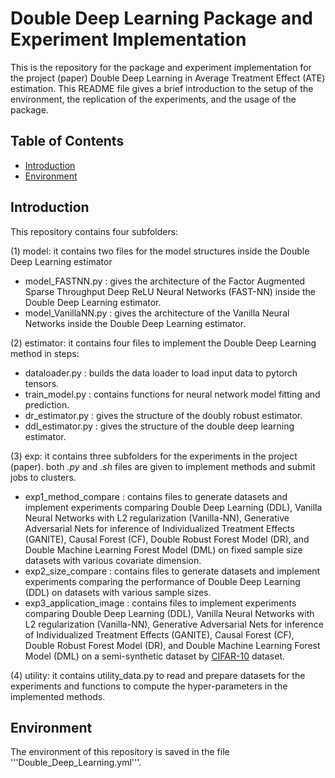 # Double Deep Learning Package and Experiment Implementation
This is the repository for the package and experiment implementation for the project (paper) Double Deep Learning in Average Treatment Effect (ATE) estimation. This README file gives a brief introduction to the setup of the environment, the replication of the experiments, and the usage of the package. 

## Table of Contents

- [Introduction](#introduction)
- [Environment](#Envrionment)

## Introduction
This repository contains four subfolders: 

(1) model: it contains two files for the model structures inside the Double Deep Learning estimator
- model_FASTNN.py : gives the architecture of the Factor Augmented Sparse Throughput Deep ReLU Neural Networks (FAST-NN) inside the Double Deep Learning estimator.
- model_VanillaNN.py : gives the architecture of the Vanilla Neural Networks inside the Double Deep Learning estimator.

(2) estimator: it contains four files to implement the Double Deep Learning method in steps: 
- dataloader.py : builds the data loader to load input data to pytorch tensors.
- train_model.py : contains functions for neural network model fitting and prediction.
- dr_estimator.py : gives the structure of the doubly robust estimator.
- ddl_estimator.py : gives the structure of the double deep learning estimator. 

(3) exp: it contains three subfolders for the experiments in the project (paper). both $\textit{.py}$ and $\textit{.sh}$ files are given to implement methods and submit jobs to clusters. 
- exp1_method_compare : contains files to generate datasets and implement experiments comparing Double Deep Learning (DDL), Vanilla Neural Networks with L2 regularization (Vanilla-NN), Generative Adversarial Nets for inference of Individualized Treatment Effects (GANITE), Causal Forest (CF), Double Robust Forest Model (DR), and Double Machine Learning Forest Model (DML) on fixed sample size datasets with various covariate dimension. 
- exp2_size_compare : contains files to generate datasets and implement experiments comparing the performance of Double Deep Learning (DDL) on datasets with various sample sizes. 
- exp3_application_image : contains files to implement experiments comparing Double Deep Learning (DDL), Vanilla Neural Networks with L2 regularization (Vanilla-NN), Generative Adversarial Nets for inference of Individualized Treatment Effects (GANITE), Causal Forest (CF), Double Robust Forest Model (DR), and Double Machine Learning Forest Model (DML) on a semi-synthetic dataset by [CIFAR-10](https://www.cs.toronto.edu/~kriz/cifar.html) dataset. 

(4) utility: it contains utility_data.py to read and prepare datasets for the experiments and functions to compute the hyper-parameters in the implemented methods. 


## Environment
The environment of this repository is saved in the file '''Double_Deep_Learning.yml'''. 
